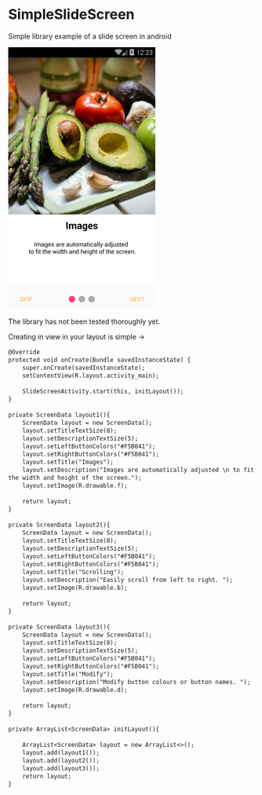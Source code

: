 # SimpleSlideScreen
Simple library example of a slide screen in android


![alt text](https://github.com/RathVong/SimpleSlideScreen/blob/master/layout_example.jpg)


The library has not been tested thoroughly yet. 








Creating in view in your layout is simple ->








    @Override
    protected void onCreate(Bundle savedInstanceState) {
        super.onCreate(savedInstanceState);
        setContentView(R.layout.activity_main);

        SlideScreenActivity.start(this, initLayout());
    }

    private ScreenData layout1(){
        ScreenData layout = new ScreenData();
        layout.setTitleTextSize(8);
        layout.setDescriptionTextSize(5);
        layout.setLeftButtonColors("#F5B041");
        layout.setRightButtonColors("#F5B041");
        layout.setTitle("Images");
        layout.setDescription("Images are automatically adjusted \n to fit the width and height of the screen.");
        layout.setImage(R.drawable.f);

        return layout;
    }

    private ScreenData layout2(){
        ScreenData layout = new ScreenData();
        layout.setTitleTextSize(8);
        layout.setDescriptionTextSize(5);
        layout.setLeftButtonColors("#F5B041");
        layout.setRightButtonColors("#F5B041");
        layout.setTitle("Scrolling");
        layout.setDescription("Easily scroll from left to right. ");
        layout.setImage(R.drawable.b);

        return layout;
    }

    private ScreenData layout3(){
        ScreenData layout = new ScreenData();
        layout.setTitleTextSize(8);
        layout.setDescriptionTextSize(5);
        layout.setLeftButtonColors("#F5B041");
        layout.setRightButtonColors("#F5B041");
        layout.setTitle("Modify");
        layout.setDescription("Modify button colours or button names. ");
        layout.setImage(R.drawable.d);

        return layout;
    }

    private ArrayList<ScreenData> initLayout(){

        ArrayList<ScreenData> layout = new ArrayList<>();
        layout.add(layout1());
        layout.add(layout2());
        layout.add(layout3());
        return layout;
    }

